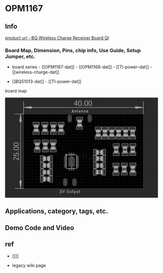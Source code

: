 

# OPM1167

## Info

[product url - BQ Wireless Charge Receiver Board QI](https://www.electrodragon.com/product/wireless-charge-receiver-board-qi/)

### Board Map, Dimension, Pins, chip info, Use Guide, Setup Jumper, etc.

- board series - [[OPM1167-dat]] - [[OPM1168-dat]] - [[TI-power-dat]] - [[wireless-charge-dat]]

- [[BQ51013-dat]] - [[TI-power-dat]]

board map 

![](2025-06-05-17-53-41.png)


## Applications, category, tags, etc. 

## Demo Code and Video

## ref 

- [[]] 

- legacy wiki page 



